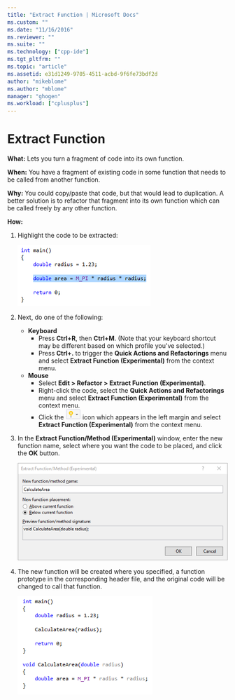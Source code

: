 ```yaml
---
title: "Extract Function | Microsoft Docs"
ms.custom: ""
ms.date: "11/16/2016"
ms.reviewer: ""
ms.suite: ""
ms.technology: ["cpp-ide"]
ms.tgt_pltfrm: ""
ms.topic: "article"
ms.assetid: e31d1249-9705-4511-acbd-9f6fe73bdf2d
author: "mikeblome"
ms.author: "mblome"
manager: "ghogen"
ms.workload: ["cplusplus"]
---
```


# Extract Function
**What:** Lets you turn a fragment of code into its own function.

**When:** You have a fragment of existing code in some function that needs to be called from another function.  

**Why:** You could copy/paste that code, but that would lead to duplication.  A better solution is to refactor that fragment into its own function which can be called freely by any other function.

**How:**

1. Highlight the code to be extracted:

   ![Highlighted code](images/extractfunction_highlight.png)

1. Next, do one of the following:
   * **Keyboard**
     * Press **Ctrl+R**, then **Ctrl+M**.  (Note that your keyboard shortcut may be different based on which profile you've selected.)
     * Press **Ctrl+.** to trigger the **Quick Actions and Refactorings** menu and select **Extract Function (Experimental)** from the context menu.
   * **Mouse**
     * Select **Edit > Refactor > Extract Function (Experimental)**.
     * Right-click the code, select the **Quick Actions and Refactorings** menu and select **Extract Function (Experimental)** from the context menu.
     * Click the ![Lightbulb](images/bulb.png) icon which appears in the left margin and select **Extract Function (Experimental)** from the context menu.

1. In the **Extract Function/Method (Experimental)** window, enter the new function name, select where you want the code to be placed, and click the **OK** button.  

   ![Extract function function](images/extractfunction_dialog.png)

1. The new function will be created where you specified, a function prototype in the corresponding header file, and the original code will be changed to call that function.

   ![Extract function result](images/extractfunction_result.png)